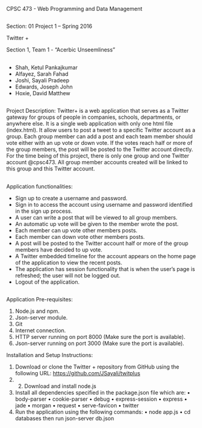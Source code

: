 CPSC 473 - Web Programming and Data Management
## 
Section: 01
Project 1 – Spring 2016



Twitter +








Section 1, Team 1 - “Acerbic Unseemliness”
##
* Shah, Ketul Pankajkumar
*	Alfayez, Sarah Fahad
*	Joshi, Sayali Pradeep
*	Edwards, Joseph John
*	Hoxie, David Matthew

##
Project Description:
  Twitter+ is a web application that serves as a Twitter gateway for groups of people in companies, schools, departments, or anywhere else. It is a single web application with only one html file (index.html). It allow users to post a tweet to a specific Twitter account as a group. Each group member can add a post and each team member should vote either with an up vote or down vote. If the votes reach half or more of the group members, the post will be posted to the Twitter account directly. For the time being of this project, there is only one group and one Twitter account @cpsc473. All group member accounts created will be linked to this group and this Twitter account.
  
##
Application functionalities:
*	Sign up to create a username and password.
*	Sign in to access the account using username and password identified in the sign up process.
*	A user can write a post that will be viewed to all group members.
*	An automatic up vote will be given to the member wrote the post.
*	Each member can up vote other members posts.
*	Each member can down vote other members posts.
*	A post will be posted to the Twitter account half or more of the group members have decided to up vote.
*	A Twitter embedded timeline for the account appears on the home page of the application to view the recent posts.  
*	The application has session functionality that is when the user’s page is refreshed; the user will not be logged out.  
*	Logout of the application.
##
Application Pre-requisites:
1.	Node.js and npm.
2.	Json-server module.
3.	Git
4.	Internet connection.
5.	HTTP server running on port 8000 (Make sure the port is available).
6.	Json-server running on port 3000 (Make sure the port is available).

Installation and Setup Instructions:
1.	Download or clone the Twitter + repository from GitHub using the following URL: https://github.com/JSayali/twitplus
2.	2. Download and install node.js 
3.	Install all dependencies specified in the package.json file which are:
•	body-parser
•	cookie-parser
•	debug
•	express-session
•	express
•	jade
•	morgan
•	request
•	serve-favicon
•	twitter
4.	Run the application using the following commands:
•	node app.js 
•	cd databases then run json-server db.json

